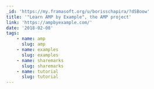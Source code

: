 ```yaml
---
_id: 'https://my.framasoft.org/u/borisschapira/?dSBoow'
title: '"Learn AMP by Example", the AMP project'
link: 'https://ampbyexample.com/'
date: '2018-02-08'
tags:
    - name: amp
      slug: amp
    - name: examples
      slug: examples
    - name: sharemarks
      slug: sharemarks
    - name: tutorial
      slug: tutorial
---
```


<div class="markdown"><p></p></div>
